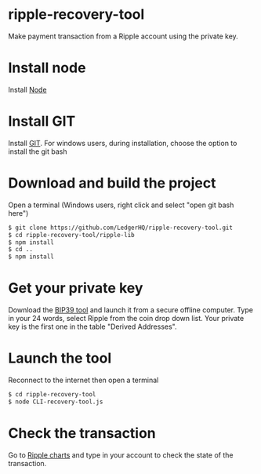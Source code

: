  # ripple-recovery-tool
Make payment transaction from a Ripple account using the private key.

 
# Install node
Install [Node](https://nodejs.org/en/)

# Install GIT
Install [GIT](https://git-scm.com/).
For windows users, during installation, choose the option to install the git bash

# Download and build the project
Open a terminal (Windows users, right click and select "open git bash here")
```sh
$ git clone https://github.com/LedgerHQ/ripple-recovery-tool.git
$ cd ripple-recovery-tool/ripple-lib
$ npm install
$ cd ..
$ npm install
```

# Get your private key
Download the [BIP39 tool](https://github.com/iancoleman/bip39/raw/master/bip39-standalone.html) and launch it from a secure offline computer. Type in your 24 words, select Ripple from the coin drop down list. Your private key is the first one in the table "Derived Addresses".

# Launch the tool
Reconnect to the internet then open a terminal
```sh
$ cd ripple-recovery-tool
$ node CLI-recovery-tool.js
```

# Check the transaction
Go to [Ripple charts](https://xrpcharts.ripple.com/#/graph) and type in your account to check the state of the transaction.
